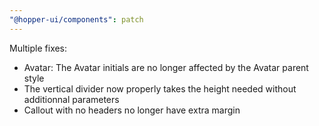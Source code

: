 ```yaml
---
"@hopper-ui/components": patch
---
```


Multiple fixes:
- Avatar: The Avatar initials are no longer affected by the Avatar parent style
- The vertical divider now properly takes the height needed without additionnal parameters
- Callout with no headers no longer have extra margin
